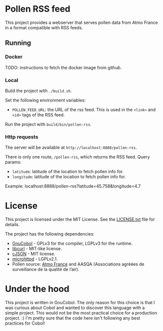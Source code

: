 # Pollen RSS feed

This project provides a webserver that serves pollen data from
Atmo France in a format compatible with RSS feeds.

## Running
### Docker
TODO: instructions to fetch the docker image from github.

### Local
Build the project with `./build.sh`.

Set the following environment variables:
* `POLLEN_FEED_URL`: the URL of the rss feed. This is used in the `<link>` and `<id>` tags of the RSS feed.

Run the project with `build/bin/pollen-rss`.

### Http requests
The server will be available at `http://localhost:8888/pollen-rss`.

There is only one route, `/pollen-rss`, which returns the RSS feed.
Query params:
* `latitude`: latitude of the location to fetch pollen info for.
* `longitude`: latitude of the location to fetch pollen info for.

Example: localhost:8888/pollen-rss?latitude=45.758&longitude=4.7

# License
This project is licensed under the MIT License. See the [LICENSE.txt](LICENSE.txt) file for details.

The project has the following dependencies:
* [GnuCobol](https://sourceforge.net/p/gnucobol/code/HEAD/tree/trunk/) - GPLv3 for the compiler, LGPLv3 for the runtime.
* [libcurl](https://github.com/curl/curl) - MIT-like license.
* [cJSON](https://github.com/DaveGamble/cJSON) - MIT license.
* [microhttpd](https://www.gnu.org/software/libmicrohttpd/) - LGPLv2.1.
* Pollen source: [Atmo France](https://www.atmo-france.org/article/atmo-data-un-acces-unique-aux-donnees-produites-par-les-aasqa) and AASQA (Associations 
agréées de surveillance de la qualité de l’air).

# Under the hood
This project is written in GnuCobol. The only reason for this
choice is that I was curious about Cobol and wanted to 
discover this language with a simple project. This would not
be the most practical choice for a production project. :)
I'm pretty sure that the code here isn't following any best
practices for Cobol!
